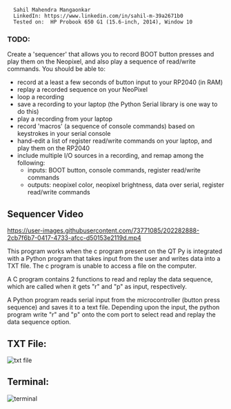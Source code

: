       Sahil Mahendra Mangaonkar
      LinkedIn: https://www.linkedin.com/in/sahil-m-39a2671b0
      Tested on:  HP Probook 650 G1 (15.6-inch, 2014), Window 10

### TODO:

Create a 'sequencer' that allows you to record BOOT button presses and play them on the Neopixel, and also play a sequence of read/write commands. You should be able to:
- record at a least a few seconds of button input to your RP2040 (in RAM)
- replay a recorded sequence on your NeoPixel
- loop a recording
- save a recording to your laptop (the Python Serial library is one way to do this)
- play a recording from your laptop
- record 'macros' (a sequence of console commands) based on keystrokes in your serial console
- hand-edit a list of register read/write commands on your laptop, and play them on the RP2040
- include multiple I/O sources in a recording, and remap among the following:
    - inputs: BOOT button, console commands, register read/write commands
    - outputs: neopixel color, neopixel brightness, data over serial, register read/write commands


## Sequencer Video

https://user-images.githubusercontent.com/73771085/202282888-2cb7f6b7-0417-4733-afcc-d50153e2119d.mp4

This program works when the c program present on the QT Py is integrated with a Python program that takes input from the user and writes data into a TXT file. The c program is unable to access a file on the computer.

A C program contains 2 functions to read and replay the data sequence, which are called when it gets "r" and "p" as input, respectively.

A Python program reads serial input from the microcontroller (button press sequence) and saves it to a text file. Depending upon the input, the python program write "r" and "p" onto the com port to select read and replay the data sequence option.

## TXT File:
![txt file](https://user-images.githubusercontent.com/73771085/202697878-e9620ea1-ce0a-4147-a04f-72b839e1320f.jpeg)


## Terminal:
![terminal](https://user-images.githubusercontent.com/73771085/202697849-4c1c3e3d-b0bf-4ef0-bcbd-ac4bcdc91d9f.jpeg)

